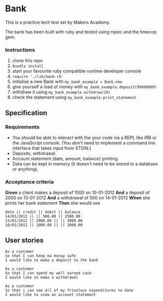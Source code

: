 # Bank

This is a practice tech test set by Makers Academy.

The bank has been built with ruby and tested using rspec and the timecop gem.

### Instructions

1. clone this repo
2. `bundle install`
3. start your favourite ruby compatible runtime developer console
4. `require './lib/bank.rb'`
5. initialise a new Bank with `my_bank_example = Bank.new`
6. give yourself a load of money with `my_bank_example.deposit(99999999)`
7. withdraw it using `my_bank_example.withdraw(10)`
8. check the statement using `my_bank_example.print_statement`

## Specification

### Requirements

* You should be able to interact with the your code via a REPL like IRB or the JavaScript console.  (You don't need to implement a command line interface that takes input from STDIN.)
* Deposits, withdrawal.
* Account statement (date, amount, balance) printing.
* Data can be kept in memory (it doesn't need to be stored to a database or anything).

### Acceptance criteria

**Given** a client makes a deposit of 1000 on 10-01-2012
**And** a deposit of 2000 on 13-01-2012
**And** a withdrawal of 500 on 14-01-2012
**When** she prints her bank statement
**Then** she would see

```
date || credit || debit || balance
14/01/2012 || || 500.00 || 2500.00
13/01/2012 || 2000.00 || || 3000.00
10/01/2012 || 1000.00 || || 1000.00
```

## User stories

```
As a customer
So that I can keep ma monay safe
I would like to make a deposit to the bank

As a customer
So that I can spend my well earned cash
I would like to make a withdrawal

As a customer
So that i can see all of my frivolous expenditures to date
I would like to view an account statement
```
